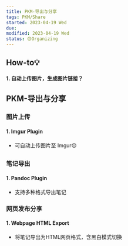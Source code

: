 ```yaml
---
title: PKM-导出与分享
tags: PKM/Share
started: 2023-04-19 Wed
due:
modified: 2023-04-19 Wed
status: 🟡Organizing
---
```

## How-to💡
#### 1. 自动上传图片，生成图片链接？

## PKM-导出与分享
### 图片上传
#### 1. Imgur Plugin
- 可自动上传图片至 Imgur🟡
### 笔记导出
#### 1. Pandoc Plugin
- 支持多种格式导出笔记
### 网页发布分享
#### 1. Webpage HTML Export
- 将笔记导出为HTML网页格式，含黑白模式切换